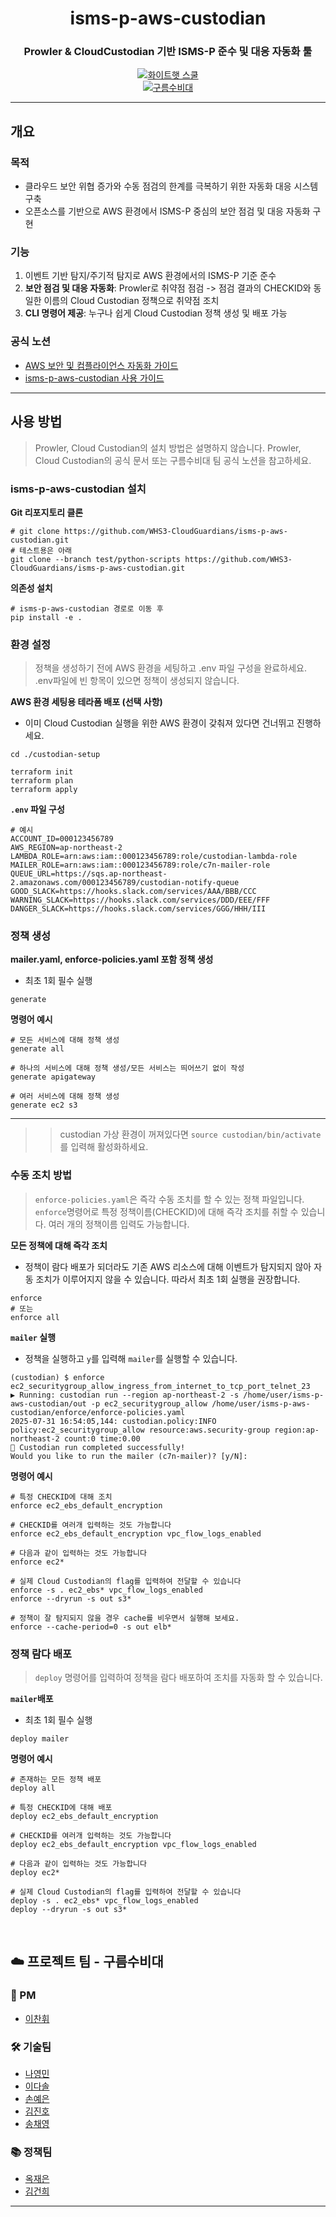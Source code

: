 <div align="center">
  
# isms-p-aws-custodian 
### Prowler & CloudCustodian 기반 ISMS-P 준수 및 대응 자동화 툴

[![화이트햇 스쿨](https://img.shields.io/badge/화이트햇_스쿨_3기-blueviolet?style=flat)]()  
[![구름수비대](https://img.shields.io/badge/구름수비대-팀-blue?style=flat&logo=cloud)]()

</div>

---

## 개요

### 목적
- 클라우드 보안 위협 증가와 수동 점검의 한계를 극복하기 위한 자동화 대응 시스템 구축
- 오픈소스를 기반으로 AWS 환경에서 ISMS-P 중심의 보안 점검 및 대응 자동화 구현

### 기능
1. 이벤트 기반 탐지/주기적 탐지로 AWS 환경에서의 ISMS-P 기준 준수
2. **보안 점검 및 대응 자동화**: Prowler로 취약점 점검 -> 점검 결과의 CHECKID와 동일한 이름의 Cloud Custodian 정책으로 취약점 조치
3. **CLI 명령어 제공**: 누구나 쉽게 Cloud Custodian 정책 생성 및 배포 가능

### 공식 노션
- [AWS 보안 및 컴플라이언스 자동화 가이드](https://www.notion.so/AWS-23fc86faa56f80ce9865ffe805df09e8?source=copy_link)
- [isms-p-aws-custodian 사용 가이드](https://www.notion.so/isms-p-aws-custodian-240c86faa56f8074a5f1d0a4378d6f24?source=copy_link)
---

## 사용 방법
> Prowler, Cloud Custodian의 설치 방법은 설명하지 않습니다. Prowler, Cloud Custodian의 공식 문서 또는 구름수비대 팀 공식 노션을 참고하세요.

### isms-p-aws-custodian 설치

**Git 리포지토리 클론**
```console
# git clone https://github.com/WHS3-CloudGuardians/isms-p-aws-custodian.git
# 테스트용은 아래
git clone --branch test/python-scripts https://github.com/WHS3-CloudGuardians/isms-p-aws-custodian.git
```
**의존성 설치**
```console
# isms-p-aws-custodian 경로로 이동 후
pip install -e .
```

### 환경 설정
> 정책을 생성하기 전에 AWS 환경을 세팅하고 .env 파일 구성을 완료하세요. .env파일에 빈 항목이 있으면 정책이 생성되지 않습니다.

**AWS 환경 세팅용 테라폼 배포 (선택 사항)**
- 이미 Cloud Custodian 실행을 위한 AWS 환경이 갖춰져 있다면 건너뛰고 진행하세요.
```console
cd ./custodian-setup
```
```console
terraform init
terraform plan
terraform apply
```
**`.env` 파일 구성**
```console
# 예시
ACCOUNT_ID=000123456789
AWS_REGION=ap-northeast-2
LAMBDA_ROLE=arn:aws:iam::000123456789:role/custodian-lambda-role
MAILER_ROLE=arn:aws:iam::000123456789:role/c7n-mailer-role
QUEUE_URL=https://sqs.ap-northeast-2.amazonaws.com/000123456789/custodian-notify-queue
GOOD_SLACK=https://hooks.slack.com/services/AAA/BBB/CCC
WARNING_SLACK=https://hooks.slack.com/services/DDD/EEE/FFF
DANGER_SLACK=https://hooks.slack.com/services/GGG/HHH/III
```

### 정책 생성
**mailer.yaml, enforce-policies.yaml 포함 정책 생성**
- 최초 1회 필수 실행
```console
generate
```

**명령어 예시**
```console
# 모든 서비스에 대해 정책 생성
generate all

# 하나의 서비스에 대해 정책 생성/모든 서비스는 띄어쓰기 없이 작성
generate apigateway

# 여러 서비스에 대해 정책 생성
generate ec2 s3
```

---
>> custodian 가상 환경이 꺼져있다면 `source custodian/bin/activate`를 입력해 활성화하세요.

### 수동 조치 방법
> `enforce-policies.yaml`은 즉각 수동 조치를 할 수 있는 정책 파일입니다. `enforce`명령어로 특정 정책이름(CHECKID)에 대해 즉각 조치를 취할 수 있습니다. 여러 개의 정책이름 입력도 가능합니다.

**모든 정책에 대해 즉각 조치**
- 정책이 람다 배포가 되더라도 기존 AWS 리소스에 대해 이벤트가 탐지되지 않아 자동 조치가 이루어지지 않을 수 있습니다. 따라서 최초 1회 실행을 권장합니다.
```console
enforce
# 또는
enforce all
```

**`mailer` 실행**
- 정책을 실행하고 `y`를 입력해 `mailer`를 실행할 수 있습니다.
```console
(custodian) $ enforce ec2_securitygroup_allow_ingress_from_internet_to_tcp_port_telnet_23
▶ Running: custodian run --region ap-northeast-2 -s /home/user/isms-p-aws-custodian/out -p ec2_securitygroup_allow /home/user/isms-p-aws-custodian/enforce/enforce-policies.yaml
2025-07-31 16:54:05,144: custodian.policy:INFO policy:ec2_securitygroup_allow resource:aws.security-group region:ap-northeast-2 count:0 time:0.00
🎉 Custodian run completed successfully!
Would you like to run the mailer (c7n-mailer)? [y/N]:
```
**명령어 예시**
```console
# 특정 CHECKID에 대해 조치
enforce ec2_ebs_default_encryption

# CHECKID를 여러개 입력하는 것도 가능합니다
enforce ec2_ebs_default_encryption vpc_flow_logs_enabled

# 다음과 같이 입력하는 것도 가능합니다
enforce ec2*

# 실제 Cloud Custodian의 flag를 입력하여 전달할 수 있습니다
enforce -s . ec2_ebs* vpc_flow_logs_enabled
enforce --dryrun -s out s3*

# 정책이 잘 탐지되지 않을 경우 cache를 비우면서 실행해 보세요.
enforce --cache-period=0 -s out elb* 
```

### 정책 람다 배포
> `deploy` 명령어를 입력하여 정책을 람다 배포하여 조치를 자동화 할 수 있습니다.

**`mailer`배포**
- 최초 1회 필수 실행
```console
deploy mailer
```
**명령어 예시**
```console
# 존재하는 모든 정책 배포
deploy all

# 특정 CHECKID에 대해 배포
deploy ec2_ebs_default_encryption

# CHECKID를 여러개 입력하는 것도 가능합니다
deploy ec2_ebs_default_encryption vpc_flow_logs_enabled

# 다음과 같이 입력하는 것도 가능합니다
deploy ec2*

# 실제 Cloud Custodian의 flag를 입력하여 전달할 수 있습니다
deploy -s . ec2_ebs* vpc_flow_logs_enabled
deploy --dryrun -s out s3*

```
</br>

## ☁️ 프로젝트 팀 - **구름수비대**

### 🙂 PM  
- [이찬휘](https://github.com/iChanee)

### 🛠️ 기술팀   
- [나영민](https://github.com/skdudals99)  
- [이다솔](https://github.com/dasol729)  
- [손예은](https://github.com/ye-nni)  
- [김진호](https://github.com/oscarjhk)  
- [송채영](https://github.com/buddle031)

### 📚 정책팀 
- [옥재은](https://github.com/Jaen-923)
- [김건희](https://github.com/ghkim583)  

---

